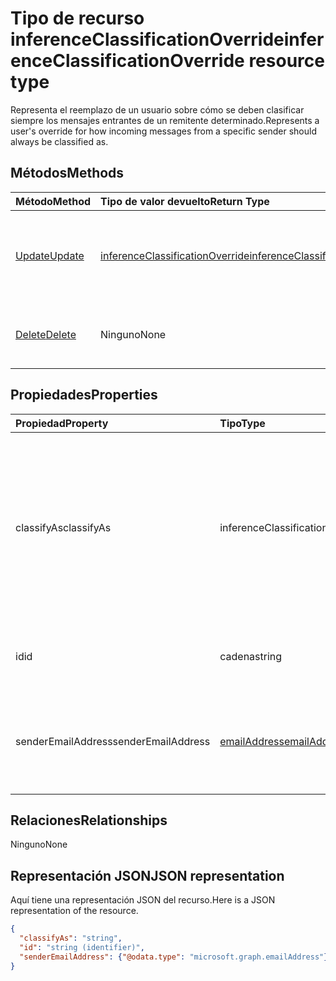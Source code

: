 # <a name="inferenceclassificationoverride-resource-type"></a><span data-ttu-id="bb68e-101">Tipo de recurso inferenceClassificationOverride</span><span class="sxs-lookup"><span data-stu-id="bb68e-101">inferenceClassificationOverride resource type</span></span>

<span data-ttu-id="bb68e-102">Representa el reemplazo de un usuario sobre cómo se deben clasificar siempre los mensajes entrantes de un remitente determinado.</span><span class="sxs-lookup"><span data-stu-id="bb68e-102">Represents a user's override for how incoming messages from a specific sender should always be classified as.</span></span>


## <a name="methods"></a><span data-ttu-id="bb68e-103">Métodos</span><span class="sxs-lookup"><span data-stu-id="bb68e-103">Methods</span></span>

| <span data-ttu-id="bb68e-104">Método</span><span class="sxs-lookup"><span data-stu-id="bb68e-104">Method</span></span>           | <span data-ttu-id="bb68e-105">Tipo de valor devuelto</span><span class="sxs-lookup"><span data-stu-id="bb68e-105">Return Type</span></span>    |<span data-ttu-id="bb68e-106">Descripción</span><span class="sxs-lookup"><span data-stu-id="bb68e-106">Description</span></span>|
|:---------------|:--------|:----------|
|[<span data-ttu-id="bb68e-107">Update</span><span class="sxs-lookup"><span data-stu-id="bb68e-107">Update</span></span>](../api/inferenceclassificationoverride_update.md) | [<span data-ttu-id="bb68e-108">inferenceClassificationOverride</span><span class="sxs-lookup"><span data-stu-id="bb68e-108">inferenceClassificationOverride</span></span>](inferenceclassificationoverride.md) |<span data-ttu-id="bb68e-109">Cambie el campo **ClassifyAs** de una invalidación tal y como se especifica.</span><span class="sxs-lookup"><span data-stu-id="bb68e-109">Change the **classifyAs** field of an override as specified.</span></span> |
|[<span data-ttu-id="bb68e-110">Delete</span><span class="sxs-lookup"><span data-stu-id="bb68e-110">Delete</span></span>](../api/inferenceclassificationoverride_delete.md) | <span data-ttu-id="bb68e-111">Ninguno</span><span class="sxs-lookup"><span data-stu-id="bb68e-111">None</span></span> |<span data-ttu-id="bb68e-112">Elimina un reemplazo especificado por su identificador.</span><span class="sxs-lookup"><span data-stu-id="bb68e-112">Delete an override specified by its ID.</span></span> |

## <a name="properties"></a><span data-ttu-id="bb68e-113">Propiedades</span><span class="sxs-lookup"><span data-stu-id="bb68e-113">Properties</span></span>
| <span data-ttu-id="bb68e-114">Propiedad</span><span class="sxs-lookup"><span data-stu-id="bb68e-114">Property</span></span>     | <span data-ttu-id="bb68e-115">Tipo</span><span class="sxs-lookup"><span data-stu-id="bb68e-115">Type</span></span>   |<span data-ttu-id="bb68e-116">Descripción</span><span class="sxs-lookup"><span data-stu-id="bb68e-116">Description</span></span>|
|:---------------|:--------|:----------|
|<span data-ttu-id="bb68e-117">classifyAs</span><span class="sxs-lookup"><span data-stu-id="bb68e-117">classifyAs</span></span>|<span data-ttu-id="bb68e-118">inferenceClassificationType</span><span class="sxs-lookup"><span data-stu-id="bb68e-118">InferenceClassificationType</span></span>| <span data-ttu-id="bb68e-119">Especifica cómo se deben clasificar siempre los mensajes entrantes de un remitente determinado.</span><span class="sxs-lookup"><span data-stu-id="bb68e-119">Specifies how incoming messages from a specific sender should always be classified as. Possible values are: , .</span></span> <span data-ttu-id="bb68e-120">Los valores posibles son: `focused` y `other`.</span><span class="sxs-lookup"><span data-stu-id="bb68e-120">The possible values are:</span></span>|
|<span data-ttu-id="bb68e-121">id</span><span class="sxs-lookup"><span data-stu-id="bb68e-121">id</span></span>|<span data-ttu-id="bb68e-122">cadena</span><span class="sxs-lookup"><span data-stu-id="bb68e-122">string</span></span>| <span data-ttu-id="bb68e-p102">Identificador único del reemplazo. Solo lectura.</span><span class="sxs-lookup"><span data-stu-id="bb68e-p102">The unique identifier of the override. Read-only.</span></span>|
|<span data-ttu-id="bb68e-125">senderEmailAddress</span><span class="sxs-lookup"><span data-stu-id="bb68e-125">senderEmailAddress</span></span>|[<span data-ttu-id="bb68e-126">emailAddress</span><span class="sxs-lookup"><span data-stu-id="bb68e-126">emailAddress</span></span>](emailaddress.md)|<span data-ttu-id="bb68e-127">Información de la dirección de correo del remitente para el que se creó la invalidación.</span><span class="sxs-lookup"><span data-stu-id="bb68e-127">The email address information of the sender for whom the override is created.</span></span>|

## <a name="relationships"></a><span data-ttu-id="bb68e-128">Relaciones</span><span class="sxs-lookup"><span data-stu-id="bb68e-128">Relationships</span></span>
<span data-ttu-id="bb68e-129">Ninguno</span><span class="sxs-lookup"><span data-stu-id="bb68e-129">None</span></span>


## <a name="json-representation"></a><span data-ttu-id="bb68e-130">Representación JSON</span><span class="sxs-lookup"><span data-stu-id="bb68e-130">JSON representation</span></span>

<span data-ttu-id="bb68e-131">Aquí tiene una representación JSON del recurso.</span><span class="sxs-lookup"><span data-stu-id="bb68e-131">Here is a JSON representation of the resource.</span></span>

<!-- {
  "blockType": "resource",
  "baseType": "microsoft.graph.entity",
  "optionalProperties": [

  ],
  "@odata.type": "microsoft.graph.inferenceClassificationOverride"
}-->

```json
{
  "classifyAs": "string",
  "id": "string (identifier)",
  "senderEmailAddress": {"@odata.type": "microsoft.graph.emailAddress"}
}

```

<!-- uuid: 8fcb5dbc-d5aa-4681-8e31-b001d5168d79
2015-10-25 14:57:30 UTC -->
<!-- {
  "type": "#page.annotation",
  "description": "inferenceClassificationOverride resource",
  "keywords": "",
  "section": "documentation",
  "tocPath": ""
}-->